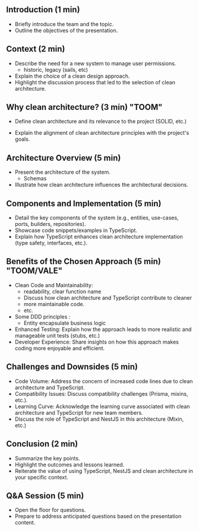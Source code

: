 
## Introduction (1 min)

- Briefly introduce the team and the topic.
- Outline the objectives of the presentation.

## Context (2 min)

- Describe the need for a new system to manage user permissions.
  - historic, legacy (sails, etc)
- Explain the choice of a clean design approach.
- Highlight the discussion process that led to the selection of clean architecture.

## Why clean architecture? (3 min) "TOOM"
 
- Define clean architecture and its relevance to the project (SOLID, etc.)

- Explain the alignment of clean architecture principles with the project's goals.

## Architecture Overview (5 min)

- Present the architecture of the system. 
  - Schemas
- Illustrate how clean architecture influences the architectural decisions.


## Components and Implementation (5 min)

- Detail the key components of the system (e.g., entities, use-cases, ports, builders, repositories).
- Showcase code snippets/examples in TypeScript.
- Explain how TypeScript enhances clean architecture implementation (type safety, interfaces, etc.).

## Benefits of the Chosen Approach (5 min) "TOOM/VALE"

- Clean Code and Maintainability: 
  - readability, clear function name
  - Discuss how clean architecture and TypeScript contribute to cleaner
  - more maintainable code.
  - etc.
- Some DDD principles : 
  - Entity encapsulate business logic
- Enhanced Testing: Explain how the approach leads to more realistic and manageable unit tests (stubs, etc.)
- Developer Experience: Share insights on how this approach makes coding more enjoyable and efficient.

## Challenges and Downsides (5 min)

- Code Volume: Address the concern of increased code lines due to clean architecture and TypeScript.
- Compatibility Issues: Discuss compatibility challenges (Prisma, mixins, etc.).
- Learning Curve: Acknowledge the learning curve associated with clean architecture and TypeScript for new team members.
- Discuss the role of TypeScript and NestJS in this architecture (Mixin, etc.)

## Conclusion (2 min)

- Summarize the key points.
- Highlight the outcomes and lessons learned.
- Reiterate the value of using TypeScript, NestJS and clean architecture in your specific context.

## Q&A Session (5 min)

- Open the floor for questions.
- Prepare to address anticipated questions based on the presentation content.
